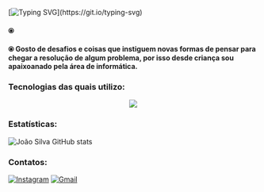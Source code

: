 [![Typing SVG](https://readme-typing-svg.herokuapp.com?size=30&color=FFFFFF&lines=Hi,+im+João+Silva!)](https://git.io/typing-svg)



#### ⦿ 

#### ⦿ Gosto de desafios e coisas que instiguem novas formas de pensar para chegar a resolução de algum problema, por isso desde criança sou apaixoanado pela área de informática.


### Tecnologias das quais utilizo:

<p align="center">
  <a href="https://skillicons.dev">
    <img src="https://skillicons.dev/icons?i=c,cpp,cs,ts,js,java,react,git,github,ps,,,,,,,htmlc,css,dotnet&perline=13" />
  </a>
</p>

</div>

### Estatísticas:


![João Silva GitHub stats](https://github-readme-stats.vercel.app/api?username=JotapeSilva01&show_icons=true&theme=tokyonight)

### Contatos:

[![Instagram](https://img.shields.io/badge/-Instagram-black?style=for-the-badge&logo=instagram&logoColor=7300AB)]((https://www.instagram.com/jotape01__/?utm_source=ig_web_button_share_sheet))
[![Gmail](https://img.shields.io/badge/email-black?style=for-the-badge&logo=gmail&logoColor=7300AB)](mailto:joaopedrodasilva874@gmail.com)



